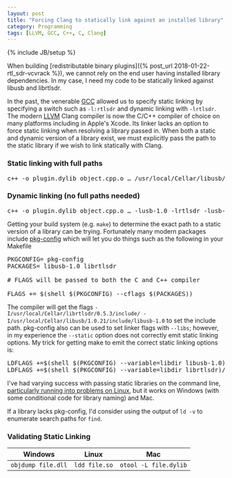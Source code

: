 ```yaml
---
layout: post
title: "Forcing Clang to statically link against an installed library"
category: Programming
tags: [LLVM, GCC, C++, C, Clang]
---
```

{% include JB/setup %}

When building [redistributable binary plugins]({% post_url 2018-01-22-rtl_sdr-vcvrack %}),
we cannot rely on the end user having installed library dependencies.
In my case, I need my code to be statically linked against libusb and librtlsdr.

In the past, the venerable [GCC](https://gcc.gnu.org) allowed us to specify static linking by specifying a switch
such as `-l:rtlsdr` and dynamic linking with `-lrtlsdr`. The modern [LLVM](http://llvm.org) Clang compiler
is now the C/C++ compiler of choice on many platforms including in Apple's Xcode.
Its linker lacks an option to force static linking when resolving a library passed in.
When both a static and dynamic version of a library exist, we must explicitly pass the path to the static library if we wish to link statically with Clang.

### Static linking with full paths
<pre class="code">
c++ -o plugin.dylib object.cpp.o … /usr/local/Cellar/libusb/1.0.21/lib/libusb-1.0.a /usr/local/Cellar/librtlsdr/0.5.3/lib/librtlsdr.a
</pre>
### Dynamic linking (no full paths needed)
<pre class="code">
c++ -o plugin.dylib object.cpp.o … -lusb-1.0 -lrtlsdr -lusb-1.0
</pre>

Getting your build system (e.g. `make`) to determine the exact path to a static version of a library can be trying.
Fortunately many modern packages include [pkg-config](https://www.freedesktop.org/wiki/Software/pkg-config/)
which will let you do things such as the following in your Makefile
<pre class="code">
PKGCONFIG= pkg-config
PACKAGES= libusb-1.0 librtlsdr

# FLAGS will be passed to both the C and C++ compiler

FLAGS += $(shell $(PKGCONFIG) --cflags $(PACKAGES))
</pre>

The compiler will get the flags
`-I/usr/local/Cellar/librtlsdr/0.5.3/include/ -I/usr/local/Cellar/libusb/1.0.21/include/libusb-1.0`
to set the include path. pkg-config also can be used to set linker flags with `--libs`; however,
in my experience the `--static` option does not correctly emit static linking options.
My trick for getting make to emit the correct static linking options is:
<pre class="code">
LDFLAGS +=$(shell $(PKGCONFIG) --variable=libdir libusb-1.0)/libusb-1.0.a
LDFLAGS +=$(shell $(PKGCONFIG) --variable=libdir librtlsdr)/librtlsdr.a
</pre>

I've had varying success with passing static libraries on the command line,
[particularly running into problems on Linux](https://github.com/WIZARDISHUNGRY/vcvrack-rtlsdr/issues/26),
but it works on Windows (with some conditional code for library naming) and Mac.

If a library lacks pkg-config, I'd consider using the output of `ld -v` to enumerate search paths for `find`.

### Validating Static Linking

| Windows            | Linux         | Mac                   |
|--------------------|---------------|-----------------------|
| `objdump file.dll` | `ldd file.so` | `otool -L file.dylib` |
